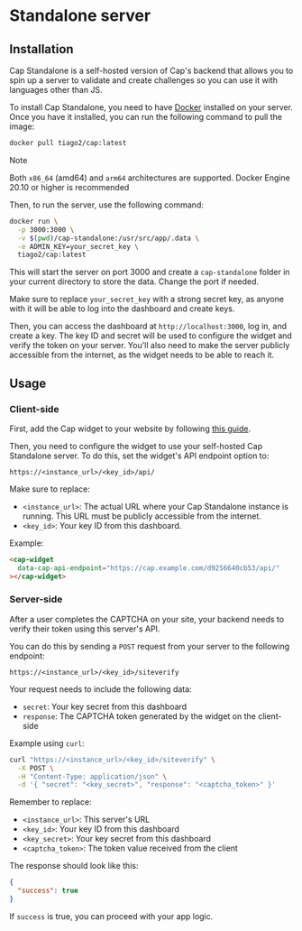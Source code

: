 # Standalone server

## Installation

Cap Standalone is a self-hosted version of Cap's backend that allows you to spin up a server to validate and create challenges so you can use it with languages other than JS.

To install Cap Standalone, you need to have [Docker](https://docs.docker.com/get-docker/) installed on your server. Once you have it installed, you can run the following command to pull the image:

```bash
docker pull tiago2/cap:latest
```

> [!NOTE]
> Both `x86_64` (amd64) and `arm64` architectures are supported. Docker Engine 20.10 or higher is recommended

Then, to run the server, use the following command:

```bash
docker run \
  -p 3000:3000 \
  -v $(pwd)/cap-standalone:/usr/src/app/.data \
  -e ADMIN_KEY=your_secret_key \
  tiago2/cap:latest
```

This will start the server on port 3000 and create a `cap-standalone` folder in your current directory to store the data. Change the port if needed.

Make sure to replace `your_secret_key` with a strong secret key, as anyone with it will be able to log into the dashboard and create keys.

Then, you can access the dashboard at `http://localhost:3000`, log in, and create a key. The key ID and secret will be used to configure the widget and verify the token on your server. You'll also need to make the server publicly accessible from the internet, as the widget needs to be able to reach it.

## Usage

### Client-side

First, add the Cap widget to your website by following [this guide](widget.md).

Then, you need to configure the widget to use your self-hosted Cap Standalone server. To do this, set the widget's API endpoint option to:

```
https://<instance_url>/<key_id>/api/
```

Make sure to replace:

- `<instance_url>`: The actual URL where your Cap Standalone instance is running. This URL must be publicly accessible from the internet.
- `<key_id>`: Your key ID from this dashboard.

Example:

```html
<cap-widget
  data-cap-api-endpoint="https://cap.example.com/d9256640cb53/api/"
></cap-widget>
```

### Server-side

After a user completes the CAPTCHA on your site, your backend needs to verify their token using this server's API.

You can do this by sending a `POST` request from your server to the following endpoint:

```
https://<instance_url>/<key_id>/siteverify
```

Your request needs to include the following data:

- `secret`: Your key secret from this dashboard
- `response`: The CAPTCHA token generated by the widget on the client-side

Example using `curl`:

```bash
curl "https://<instance_url>/<key_id>/siteverify" \
  -X POST \
  -H "Content-Type: application/json" \
  -d '{ "secret": "<key_secret>", "response": "<captcha_token>" }'
```

Remember to replace:

- `<instance_url>`: This server's URL
- `<key_id>`: Your key ID from this dashboard
- `<key_secret>`: Your key secret from this dashboard
- `<captcha_token>`: The token value received from the client

The response should look like this:

```json
{
  "success": true
}
```

If `success` is true, you can proceed with your app logic.
